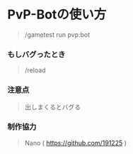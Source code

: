 # PvP-Botの使い方
> /gametest run pvp:bot
### もしバグったとき
> /reload
### 注意点
> 出しまくるとバグる
### 制作協力
> Nano ( https://github.com/191225 )
